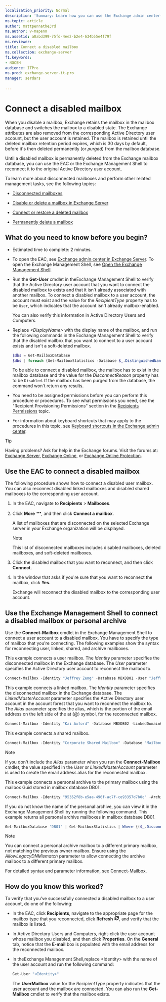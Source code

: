```yaml
---
localization_priority: Normal
description: 'Summary: Learn how you can use the Exchange admin center(EAC) or the Exchange Management Shell in Exchange to connect a disabled mailbox to an Active Directory user account.'
ms.topic: article
author: mattpennathe3rd
ms.author: v-mapenn
ms.assetid: a8abd399-75fd-4ee2-b2e4-634b55e4f79f
ms.reviewer:
title: Connect a disabled mailbox
ms.collection: exchange-server
f1.keywords:
- NOCSH
audience: ITPro
ms.prod: exchange-server-it-pro
manager: serdars

---
```


# Connect a disabled mailbox

When you disable a mailbox, Exchange retains the mailbox in the mailbox database and switches the mailbox to a disabled state. The Exchange attributes are also removed from the corresponding Active Directory user account, but the user account is retained. The mailbox is retained until the deleted mailbox retention period expires, which is 30 days by default, before it's then deleted permanently (or *purged*) from the mailbox database.

Until a disabled mailbox is permanently deleted from the Exchange mailbox database, you can use the EAC or the Exchange Management Shell to reconnect it to the original Active Directory user account.

To learn more about disconnected mailboxes and perform other related management tasks, see the following topics:

- [Disconnected mailboxes](disconnected-mailboxes.md)

- [Disable or delete a mailbox in Exchange Server](disable-or-delete-mailboxes.md)

- [Connect or restore a deleted mailbox](restore-deleted-mailboxes.md)

- [Permanently delete a mailbox](permanently-delete-mailboxes.md)

## What do you need to know before you begin?

- Estimated time to complete: 2 minutes.

- To open the EAC, see [Exchange admin center in Exchange Server](../../architecture/client-access/exchange-admin-center.md). To open the Exchange Management Shell, see [Open the Exchange Management Shell](https://docs.microsoft.com/powershell/exchange/exchange-server/open-the-exchange-management-shell).

- Run the **Get-User** cmdlet in theExchange Management Shell to verify that the Active Directory user account that you want to connect the disabled mailbox to exists and that it isn't already associated with another mailbox. To connect a disabled mailbox to a user account, the account must exist and the value for the _RecipientType_ property has to be `User`, which indicates that the account isn't already mailbox-enabled.

  You can also verify this information in Active Directory Users and Computers.

- Replace _\<DisplayName\>_ with the display name of the mailbox, and run the following commands in the Exchange Management Shell to verify that the disabled mailbox that you want to connect to a user account exists and isn't a soft-deleted mailbox.

  ```PowerShell
  $dbs = Get-MailboxDatabase
  $dbs | foreach {Get-MailboxStatistics -Database $_.DistinguishedName} | where {$_.DisplayName -eq "<DisplayName>"} | Format-List DisplayName,Database,DisconnectReason
  ```

  To be able to connect a disabled mailbox, the mailbox has to exist in the mailbox database and the value for the _DisconnectReason_ property has to be `Disabled`. If the mailbox has been purged from the database, the command won't return any results.

- You need to be assigned permissions before you can perform this procedure or procedures. To see what permissions you need, see the "Recipient Provisioning Permissions" section in the [Recipients Permissions](../../permissions/feature-permissions/recipient-permissions.md) topic.

- For information about keyboard shortcuts that may apply to the procedures in this topic, see [Keyboard shortcuts in the Exchange admin center](../../about-documentation/exchange-admin-center-keyboard-shortcuts.md).

> [!TIP]
> Having problems? Ask for help in the Exchange forums. Visit the forums at: [Exchange Server](https://go.microsoft.com/fwlink/p/?linkId=60612), [Exchange Online](https://go.microsoft.com/fwlink/p/?linkId=267542), or [Exchange Online Protection](https://go.microsoft.com/fwlink/p/?linkId=285351).

## Use the EAC to connect a disabled mailbox

The following procedure shows how to connect a disabled user mailbox. You can also reconnect disabled linked mailboxes and disabled shared mailboxes to the corresponding user account.

1. In the EAC, navigate to **Recipients** \> **Mailboxes**.

2. Click **More** ![More Options icon](../../media/ITPro_EAC_MoreOptionsIcon.png), and then click **Connect a mailbox**.

    A list of mailboxes that are disconnected on the selected Exchange server in your Exchange organization will be displayed.

    > [!NOTE]
    > This list of disconnected mailboxes includes disabled mailboxes, deleted mailboxes, and soft-deleted mailboxes.

3. Click the disabled mailbox that you want to reconnect, and then click **Connect**.

4. In the window that asks if you're sure that you want to reconnect the mailbox, click **Yes**.

    Exchange will reconnect the disabled mailbox to the corresponding user account.

## Use the Exchange Management Shell to connect a disabled mailbox or personal archive

Use the **Connect-Mailbox** cmdlet in the Exchange Management Shell to connect a user account to a disabled mailbox. You have to specify the type of mailbox that you're connecting. The following examples show the syntax for reconnecting user, linked, shared, and archive mailboxes.

This example connects a user mailbox. The _Identity_ parameter specifies the disconnected mailbox in the Exchange database. The _User_ parameter specifies the Active Directory user account to reconnect the mailbox to.

```PowerShell
Connect-Mailbox -Identity "Jeffrey Zeng" -Database MBXDB01 -User "Jeffrey Zeng"
```

This example connects a linked mailbox. The _Identity_ parameter specifies the disconnected mailbox in the Exchange database. The _LinkedMasterAccount_ parameter specifies the Active Directory user account in the account forest that you want to reconnect the mailbox to. The _Alias_ parameter specifies the alias, which is the portion of the email address on the left side of the at (@) symbol, for the reconnected mailbox.

```PowerShell
Connect-Mailbox -Identity "Kai Axford" -Database MBXDB02 -LinkedDomainController FabrikamDC01 -LinkedMasterAccount kai.axford@fabrikam.com -Alias kaia
```

This example connects a shared mailbox.

```PowerShell
Connect-Mailbox -Identity "Corporate Shared Mailbox" -Database "Mailbox Database 03" -User "Corporate Shared Mailbox" -Alias corpshared -Shared
```

> [!NOTE]
> If you don't include the _Alias_ parameter when you run the **Connect-Mailbox** cmdlet, the value specified in the _User_ or _LinkedMasterAccount_ parameter is used to create the email address alias for the reconnected mailbox.

This example connects a personal archive to the primary mailbox using the mailbox Guid stored in mailbox database DB01.

```PowerShell
Connect-Mailbox -Identity "95352f8b-e5aa-496f-ac7f-ce93357d7b0c" -Archive -User "Megan Bown" -Database "DB01"
```

If you do not know the name of the personal archive, you can view it in the Exchange Management Shell by running the following command. This example returns all personal archive mailboxes in mailbox database DB01.

```PowerShell
Get-MailboxDatabase "DB01" | Get-MailboxStatistics | Where {($_.DisconnectDate -ne $null) -and ($_.IsArchiveMailbox -eq $true)} | Format-Table DisplayName,MailboxGuid -AutoSize
```

> [!NOTE]
> You can connect a personal archive mailbox to a different primary mailbox, not matching the previous owner mailbox. Ensure using the _AllowLegacyDNMismatch_ parameter to allow connecting the archive mailbox to a different primary mailbox.

For detailed syntax and parameter information, see [Connect-Mailbox](https://docs.microsoft.com/powershell/module/exchange/mailboxes/connect-mailbox).

## How do you know this worked?

To verify that you've successfully connected a disabled mailbox to a user account, do one of the following:

- In the EAC, click **Recipients**, navigate to the appropriate page for the mailbox type that you reconnected, click **Refresh** ![Refresh icon](../../media/ITPro_EAC_RefreshIcon.png), and verify that the mailbox is listed.

- In Active Directory Users and Computers, right-click the user account whose mailbox you disabled, and then click **Properties**. On the **General** tab, notice that the **E-mail** box is populated with the email address for the reconnected mailbox.

- In theExchange Management Shell,replace \<Identity\> with the name of the user account and run the following command:

  ```PowerShell
  Get-User "<Identity>"
  ```

    The **UserMailbox** value for the _RecipientType_ property indicates that the user account and the mailbox are connected. You can also run the **Get-Mailbox** cmdlet to verify that the mailbox exists.
